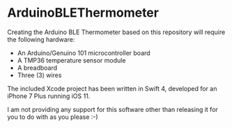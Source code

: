# ArduinoBLEThermometer
Creating the Arduino BLE Thermometer based on this repository will require the following hardware:
* An Arduino/Genuino 101 microcontroller board
* A TMP36 temperature sensor module
* A breadboard
* Three (3) wires

The included Xcode project has been written in Swift 4, developed for an iPhone 7 Plus running iOS 11.

I am not providing any support for this software other than releasing it for you to do with as you please :-)
